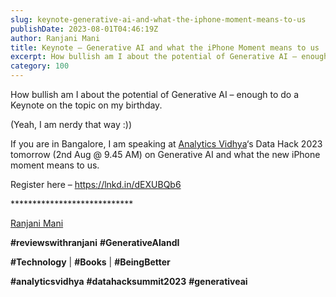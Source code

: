 ```yaml
---
slug: keynote-generative-ai-and-what-the-iphone-moment-means-to-us
publishDate: 2023-08-01T04:46:19Z
author: Ranjani Mani
title: Keynote – Generative AI and what the iPhone Moment means to us 
excerpt: How bullish am I about the potential of Generative AI – enough to do a Keynote on the topic on my birthday. (Yeah, I am nerdy that way :)) If you are in Bangalore, I am speaking at Analytics Vidhya‘s Data Hack 2023 tomorrow (2nd Aug @ 9.45 AM) on Generative AI and what the  ... 
category: 100
---
```


How bullish am I about the potential of Generative AI – enough to do a Keynote on the topic on my birthday.

(Yeah, I am nerdy that way :))

If you are in Bangalore, I am speaking at [Analytics Vidhya](https://www.linkedin.com/feed/#)‘s Data Hack 2023 tomorrow (2nd Aug @ 9.45 AM) on Generative AI and what the new iPhone moment means to us.

Register here – <https://lnkd.in/dEXUBQb6>

\*\*\*\*\*\*\*\*\*\*\*\*\*\*\*\*\*\*\*\*\*\*\*\*\*\*\*\*

[Ranjani Mani](https://www.linkedin.com/feed/#)

**#reviewswithranjani** **#GenerativeAIandI**

**#Technology** | **#Books** | **#BeingBetter**

**#analyticsvidhya** **#datahacksummit2023** **#generativeai**